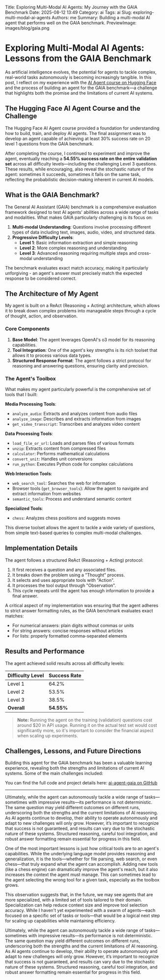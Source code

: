 Title: Exploring Multi-Modal AI Agents: My Journey with the GAIA Benchmark
Date: 2025-08-12 13:49
Category: ai
Tags: ai
Slug: exploring-multi-modal-ai-agents
Authors: me
Summary: Building a multi-modal AI agent that performs well on the GAIA benchmark.
PreviewImage: images/blog/gaia.png


# Exploring Multi-Modal AI Agents: Lessons from the GAIA Benchmark

As artificial intelligence evolves, the potential for agents to tackle complex, real-world tasks autonomously is becoming increasingly tangible. In this post, I reflect on my experience with the [AI Agent course on Hugging Face](https://huggingface.co/learn/agents-course/en/unit0/introduction) and the process of building an agent for the GAIA benchmark—a challenge that highlights both the promise and the limitations of current AI systems.

## The Hugging Face AI Agent Course and the Challenge

The Hugging Face AI Agent course provided a foundation for understanding how to build, train, and deploy AI agents. The final assignment was to develop an agent capable of achieving at least 30% success rate on 20 level 1 questions from the GAIA benchmark.

After completing the course, I continued to experiment and improve the agent, eventually reaching a **54.55% success rate on the entire validation set** across all difficulty levels—including the challenging Level 3 questions. These results, while encouraging, also reveal the stochastic nature of the agent: sometimes it succeeds, sometimes it fails on the same task, reflecting the probabilistic decision-making inherent in current AI models.

## What is the GAIA Benchmark?

The General AI Assistant (GAIA) benchmark is a comprehensive evaluation framework designed to test AI agents' abilities across a wide range of tasks and modalities. What makes GAIA particularly challenging is its focus on:

1. **Multi-modal Understanding**: Questions involve processing different types of data including text, images, audio, video, and structured data.
2. **Progressive Difficulty Levels**:  
   - **Level 1**: Basic information extraction and simple reasoning
   - **Level 2**: More complex reasoning and understanding
   - **Level 3**: Advanced reasoning requiring multiple steps and cross-modal understanding

The benchmark evaluates exact match accuracy, making it particularly unforgiving - an agent's answer must precisely match the expected response to be considered correct.

## The Architecture of My Agent

My agent is built on a ReAct (Reasoning + Acting) architecture, which allows it to break down complex problems into manageable steps through a cycle of thought, action, and observation.

### Core Components

1. **Base Model**: The agent leverages OpenAI's o3 model for its reasoning capabilities.
2. **Tool Integration**: One of the agent's key strengths is its rich toolset that allows it to process various data types.
3. **Structured Response Format**: The agent follows a strict protocol for reasoning and answering questions, ensuring clarity and precision.

### The Agent's Toolbox

What makes my agent particularly powerful is the comprehensive set of tools that I built:

**Media Processing Tools**:

- `analyze_audio`: Extracts and analyzes content from audio files
- `analyze_image`: Describes and extracts information from images
- `get_video_transcript`: Transcribes and analyzes video content

**Data Processing Tools**:

- `load_file_or_url`: Loads and parses files of various formats
- `unzip`: Extracts content from compressed files
- `calculator`: Performs mathematical calculations
- `convert_unit`: Handles unit conversions
- `run_python`: Executes Python code for complex calculations

**Web Interaction Tools**:

- `web_search_tool`: Searches the web for information
- Browser tools (`get_browser_tools`): Allow the agent to navigate and extract information from websites
- `semantic_tools`: Process and understand semantic content

**Specialized Tools**:

- `chess`: Analyzes chess positions and suggests moves

This diverse toolset allows the agent to tackle a wide variety of questions, from simple text-based queries to complex multi-modal challenges.

## Implementation Details

The agent follows a structured ReAct (Reasoning + Acting) protocol:

1. It first receives a question and any associated files.
2. It breaks down the problem using a "Thought" process.
3. It selects and uses appropriate tools with "Action".
4. It processes the tool output through "Observation".
5. This cycle repeats until the agent has enough information to provide a final answer.

A critical aspect of my implementation was ensuring that the agent adheres to strict answer formatting rules, as the GAIA benchmark evaluates exact matches:

- For numerical answers: plain digits without commas or units
- For string answers: concise responses without articles
- For lists: properly formatted comma-separated elements

## Results and Performance

The agent achieved solid results across all difficulty levels:

| Difficulty Level | Success Rate |
|------------------|--------------|
| Level 1          | 64.2%        |
| Level 2          | 53.5%        |
| Level 3          | 38.5%        |
| **Overall**      | **54.55%**   |

> **Note:** Running the agent on the training (validation) questions cost around $20 in API usage. Running it on the actual test set would cost significantly more, so it's important to consider the financial aspect when scaling up experiments.

## Challenges, Lessons, and Future Directions

Building this agent for the GAIA benchmark has been a valuable learning experience, revealing both the strengths and limitations of current AI systems. Some of the main challenges included:

You can find the full code and project details here: [ai-agent-gaia on GitHub](https://github.com/tartieret/ai-agent-gaia)

---

Ultimately, while the agent can autonomously tackle a wide range of tasks—sometimes with impressive results—its performance is not deterministic. The same question may yield different outcomes on different runs, underscoring both the strengths and the current limitations of AI reasoning. As AI agents continue to develop, their ability to operate autonomously and adapt to new challenges will only grow. However, it’s important to recognize that success is not guaranteed, and results can vary due to the stochastic nature of these systems. Structured reasoning, careful tool integration, and robust answer formatting remain essential for progress in this field.

One of the most important lessons is just how critical tools are to an agent's capabilities. While the underlying language model provides reasoning and generalization, it is the tools—whether for file parsing, web search, or even chess—that truly expand what the agent can accomplish. Adding new tools (like a chess engine) can dramatically improve the agent's reach, but it also increases the context the agent must manage. This can sometimes lead to the agent selecting the wrong tool for a given task, especially as the toolbox grows.

This observation suggests that, in the future, we may see agents that are more specialized, with a limited set of tools tailored to their domain. Specialization can help reduce context size and improve tool selection accuracy. While I haven't yet experimented with a swarm of agents—each focused on a specific set of tasks or tools—that would be a logical next step for scaling up capabilities while maintaining efficiency.

Ultimately, while the agent can autonomously tackle a wide range of tasks—sometimes with impressive results—its performance is not deterministic. The same question may yield different outcomes on different runs, underscoring both the strengths and the current limitations of AI reasoning. As AI agents continue to develop, their ability to operate autonomously and adapt to new challenges will only grow. However, it’s important to recognize that success is not guaranteed, and results can vary due to the stochastic nature of these systems. Structured reasoning, careful tool integration, and robust answer formatting remain essential for progress in this field.
